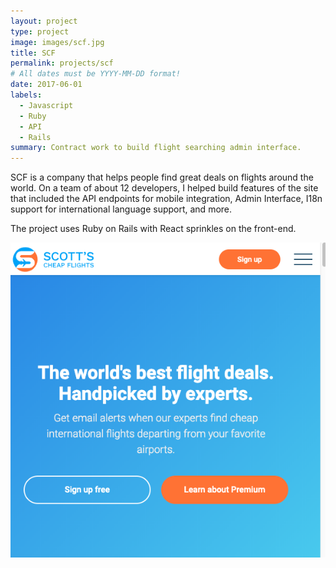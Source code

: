 ```yaml
---
layout: project
type: project
image: images/scf.jpg
title: SCF
permalink: projects/scf
# All dates must be YYYY-MM-DD format!
date: 2017-06-01
labels:
  - Javascript
  - Ruby
  - API
  - Rails
summary: Contract work to build flight searching admin interface. 
---
```


SCF is a company that helps people find great deals on flights around the world. On a team of about 12 developers, I helped build features of the site that included the API endpoints for mobile integration, Admin Interface, I18n support for international language support, and more.

The project uses Ruby on Rails with React sprinkles on the front-end. 

<img class="ui medium right floated rounded image" src="../images/scf.jpg">

